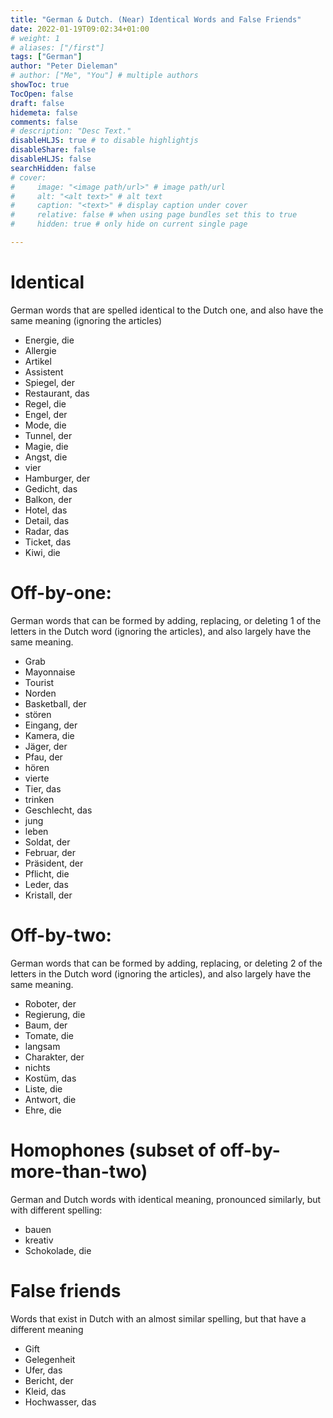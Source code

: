 ```yaml
---
title: "German & Dutch. (Near) Identical Words and False Friends"
date: 2022-01-19T09:02:34+01:00
# weight: 1
# aliases: ["/first"]
tags: ["German"]
author: "Peter Dieleman"
# author: ["Me", "You"] # multiple authors
showToc: true
TocOpen: false
draft: false
hidemeta: false
comments: false
# description: "Desc Text."
disableHLJS: true # to disable highlightjs
disableShare: false
disableHLJS: false
searchHidden: false
# cover:
#     image: "<image path/url>" # image path/url
#     alt: "<alt text>" # alt text
#     caption: "<text>" # display caption under cover
#     relative: false # when using page bundles set this to true
#     hidden: true # only hide on current single page

---
```


# Identical

German words that are spelled identical to the Dutch one, and also have the same meaning (ignoring the articles)

- Energie, die
- Allergie
- Artikel
- Assistent
- Spiegel, der
- Restaurant, das
- Regel, die
- Engel, der
- Mode, die
- Tunnel, der
- Magie, die
- Angst, die
- vier
- Hamburger, der
- Gedicht, das
- Balkon, der
- Hotel, das
- Detail, das
- Radar, das
- Ticket, das
- Kiwi, die

# Off-by-one:

German words that can be formed by adding, replacing, or deleting 1 of the letters in the Dutch word (ignoring the articles), and also largely have the same meaning.

- Grab
- Mayonnaise
- Tourist
- Norden
- Basketball, der
- stören
- Eingang, der
- Kamera, die
- Jäger, der
- Pfau, der
- hören
- vierte 
- Tier, das
- trinken
- Geschlecht, das
- jung
- leben
- Soldat, der
- Februar, der
- Präsident, der
- Pflicht, die
- Leder, das
- Kristall, der

# Off-by-two:

German words that can be formed by adding, replacing, or deleting 2 of the letters in the Dutch word (ignoring the articles), and also largely have the same meaning.

- Roboter, der
- Regierung, die
- Baum, der
- Tomate, die
- langsam
- Charakter, der
- nichts
- Kostüm, das
- Liste, die
- Antwort, die
- Ehre, die

# Homophones (subset of off-by-more-than-two)

German and Dutch words with identical meaning, pronounced similarly, but with different spelling:

- bauen
- kreativ
- Schokolade, die

# False friends

Words that exist in Dutch with an almost similar spelling, but that have a different meaning

- Gift
- Gelegenheit
- Ufer, das
- Bericht, der
- Kleid, das
- Hochwasser, das